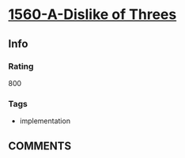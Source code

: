 # [1560-A-Dislike of Threes](https://codeforces.com/problemset/problem/1560/A)

## Info

### Rating

800

### Tags

- implementation

## __COMMENTS__

> 
